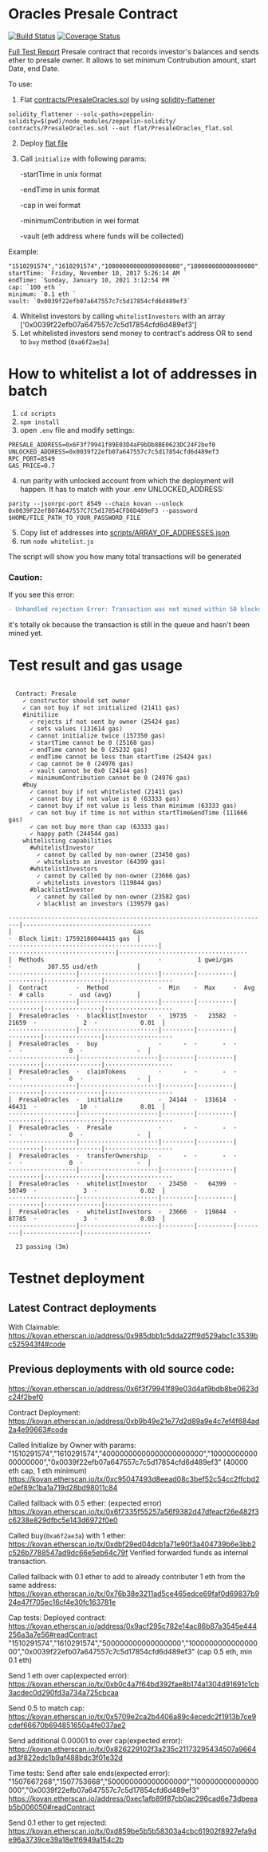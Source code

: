 # Oracles Presale Contract
[![Build Status](https://travis-ci.org/rstormsf/oracles-presale.svg?branch=master)](https://travis-ci.org/rstormsf/oracles-presale)
[![Coverage Status](https://coveralls.io/repos/github/rstormsf/oracles-presale/badge.svg?branch=master)](https://coveralls.io/github/rstormsf/oracles-presale?branch=master)

[Full Test Report](https://rstormsf.github.io/oracles-presale/mochawesome.html)
Presale contract that records investor's balances and sends ether to presale owner.
It allows to set minimum Contrubution amount, start Date, end Date.

To use:
1. Flat [contracts/PresaleOracles.sol](contracts/PresaleOracles.sol) by using [solidity-flattener](https://github.com/BlockCatIO/solidity-flattener)
```
solidity_flattener --solc-paths=zeppelin-solidity=$(pwd)/node_modules/zeppelin-solidity/ contracts/PresaleOracles.sol --out flat/PresaleOracles_flat.sol
```
2. Deploy [flat file](flat/PresaleOracles_flat.sol)
3. Call `initialize` with following params:

    -startTime in unix format 

    -endTime in unix format 

    -cap in wei format 

    -minimumContribution in wei format

    -vault (eth address where funds will be collected) 
    
Example: 

    "1510291574","1610291574","100000000000000000000","100000000000000000","0x0039f22efb07a647557c7c5d17854cfd6d489ef3"
    startTime: `Friday, November 10, 2017 5:26:14 AM `
    endTime: `Sunday, January 10, 2021 3:12:54 PM `
    cap: `100 eth `
    minimum: `0.1 eth `
    vault: `0x0039f22efb07a647557c7c5d17854cfd6d489ef3`
4. Whitelist investors by calling `whitelistInvestors` with an array ['0x0039f22efb07a647557c7c5d17854cfd6d489ef3']
5. Let whitelisted investors send money to contract's address OR to send to `buy` method (`0xa6f2ae3a`)

# How to whitelist a lot of addresses in batch
1. `cd scripts`
2. `npm install`
3. open `.env` file and modify settings:
```
PRESALE_ADDRESS=0x6F3f79941f89E03D4aF9bDb8BE0623DC24F2bef0
UNLOCKED_ADDRESS=0x0039f22efb07a647557c7c5d17854cfd6d489ef3
RPC_PORT=8549
GAS_PRICE=0.7
```
4. run parity with unlocked account from which the deployment will happen. It has to match with your .env UNLOCKED_ADDRESS:
```
parity --jsonrpc-port 8549 --chain kovan --unlock 0x0039F22efB07A647557C7C5d17854CFD6D489eF3 --password $HOME/FILE_PATH_TO_YOUR_PASSWORD_FILE
```
5. Copy list of addresses into [scripts/ARRAY_OF_ADDRESSES.json](scripts/ARRAY_OF_ADDRESSES.json)
6. run `node whitelist.js`

The script will show you how many total transactions will be generated

### Caution:
If you see this error:
```diff
- Unhandled rejection Error: Transaction was not mined within 50 blocks, please make sure your transaction was properly send. Be aware that it might still be mined!
```
it's totally ok because the transaction is still in the queue and hasn't been mined yet.

# Test result and gas usage
```

  Contract: Presale
    ✓ constructor should set owner
    ✓ can not buy if not initialized (21411 gas)
    #initilize
      ✓ rejects if not sent by owner (25424 gas)
      ✓ sets values (131614 gas)
      ✓ cannot initialize twice (157350 gas)
      ✓ startTime cannot be 0 (25168 gas)
      ✓ endTime cannot be 0 (25232 gas)
      ✓ endTime cannot be less than startTime (25424 gas)
      ✓ cap cannot be 0 (24976 gas)
      ✓ vault cannot be 0x0 (24144 gas)
      ✓ minimumContribution cannot be 0 (24976 gas)
    #buy
      ✓ cannot buy if not whitelisted (21411 gas)
      ✓ cannot buy if not value is 0 (63333 gas)
      ✓ cannot buy if not value is less than minimum (63333 gas)
      ✓ can not buy if time is not within startTime&endTime (111666 gas)
      ✓ can not buy more than cap (63333 gas)
      ✓ happy path (244544 gas)
    whitelisting capabilities
      #whitelistInvestor
        ✓ cannot by called by non-owner (23450 gas)
        ✓ whitelists an investor (64399 gas)
      #whitelistInvestors
        ✓ cannot by called by non-owner (23666 gas)
        ✓ whitelists investors (119844 gas)
      #blacklistInvestor
        ✓ cannot by called by non-owner (23582 gas)
        ✓ blacklist an investors (139579 gas)

·------------------------------------------------------------------------|-----------------------------------·
│                                  Gas                                   ·  Block limit: 17592186044415 gas  │
··········································|······························|····································
│  Methods                                ·          1 gwei/gas          ·          307.55 usd/eth           │
···················|······················|·········|··········|·········|················|···················
│  Contract        ·  Method              ·  Min    ·  Max     ·  Avg    ·  # calls       ·  usd (avg)       │
···················|······················|·········|··········|·········|················|···················
│  PresaleOracles  ·  blacklistInvestor   ·  19735  ·   23582  ·  21659  ·             2  ·            0.01  │
···················|······················|·········|··········|·········|················|···················
│  PresaleOracles  ·  buy                 ·      -  ·       -  ·      -  ·             0  ·               -  │
···················|······················|·········|··········|·········|················|···················
│  PresaleOracles  ·  claimTokens         ·      -  ·       -  ·      -  ·             0  ·               -  │
···················|······················|·········|··········|·········|················|···················
│  PresaleOracles  ·  initialize          ·  24144  ·  131614  ·  46431  ·            10  ·            0.01  │
···················|······················|·········|··········|·········|················|···················
│  PresaleOracles  ·  Presale             ·      -  ·       -  ·      -  ·             0  ·               -  │
···················|······················|·········|··········|·········|················|···················
│  PresaleOracles  ·  transferOwnership   ·      -  ·       -  ·      -  ·             0  ·               -  │
···················|······················|·········|··········|·········|················|···················
│  PresaleOracles  ·  whitelistInvestor   ·  23450  ·   64399  ·  50749  ·             3  ·            0.02  │
···················|······················|·········|··········|·········|················|···················
│  PresaleOracles  ·  whitelistInvestors  ·  23666  ·  119844  ·  87785  ·             3  ·            0.03  │
·------------------|----------------------|---------|----------|---------|----------------|------------------·

  23 passing (3m)
```
# Testnet deployment

## Latest Contract deployments
With Claimable:
https://kovan.etherscan.io/address/0x985dbb1c5dda22ff9d529abc1c3539bc525943f4#code

## Previous deployments with old source code:

https://kovan.etherscan.io/address/0x6f3f79941f89e03d4af9bdb8be0623dc24f2bef0

Contract Deployment: https://kovan.etherscan.io/address/0xb9b49e21e77d2d89a9e4c7ef4f684ad2a4e99663#code

Called Initialize by Owner with params: 
"1510291574","1610291574","40000000000000000000000","1000000000000000000","0x0039f22efb07a647557c7c5d17854cfd6d489ef3"
(40000 eth cap, 1 eth minimum)
https://kovan.etherscan.io/tx/0xc95047493d8eead08c3bef52c54cc2ffcbd2e0ef89c1ba1a719d28bd98011c84

Called fallback with 0.5 ether: (expected error)
https://kovan.etherscan.io/tx/0x6f7335f55257a56f9382d47dfeacf26e482f3c6238e829dfbc5e143d6972f0e0

Called buy(`0xa6f2ae3a`) with 1 ether:
https://kovan.etherscan.io/tx/0xdbf29ed04dcb1a71e90f3a404739b6e3bb2c526b7788547ad9dc66e5eb64c79f
Verified forwarded funds as internal transaction.

Called fallback with 0.1 ether to add to already contributer 1 eth from the same address:
https://kovan.etherscan.io/tx/0x76b38e3211ad5ce465edce69faf0d69837b924e47f705ec16cf4e30fc163781e

Cap tests:
Deployed contract: https://kovan.etherscan.io/address/0x9acf295c782e14ac86b87a3545e444256a3a7e56#readContract
"1510291574","1610291574","500000000000000000","100000000000000000","0x0039f22efb07a647557c7c5d17854cfd6d489ef3"
(cap 0.5 eth, min 0.1 eth)

Send 1 eth over cap(expected error):
https://kovan.etherscan.io/tx/0xb0c4a7f64bd392fae8b174a1304d91691c1cb3acdec0d290fd3a734a725cbcaa

Send 0.5 to match cap:
https://kovan.etherscan.io/tx/0x5709e2ca2b4406a89c4ecedc2f1913b7ce9cdef66670b694851650a4fe037ae2

Send additional 0.00001 to over cap(expected error):
https://kovan.etherscan.io/tx/0x826229102f3a235c21173295434507a9664ad3f822edc1b9af488bdc3f01e32d

Time tests:
Send after sale ends(expected error):
"1507667268","1507753668","500000000000000000","100000000000000000","0x0039f22efb07a647557c7c5d17854cfd6d489ef3"
https://kovan.etherscan.io/address/0xec1afb89f87cb0ac296cad6e73dbeeab5b006050#readContract

Send 0.1 ether to get rejected:
https://kovan.etherscan.io/tx/0xd859be5b5b58303a4cbc61902f8927efa9de96a3739ce39a18e1f6949a154c2b
